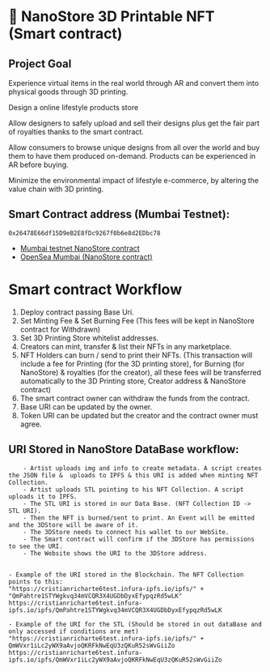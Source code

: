 # 👟 NanoStore 3D Printable NFT (Smart contract)

## Project Goal

Experience virtual items in the real world through AR and convert them into physical goods through 3D printing.

Design a online lifestyle products store

Allow designers to safely upload and sell their designs plus get the fair part of royalties thanks to the smart contract.

Allow consumers to browse unique designs from all over the world and buy them to have them produced on-demand. Products can be experienced in AR before buying.

Minimize the environmental impact of lifestyle e-commerce, by altering the value chain with 3D printing.

## Smart Contract address (Mumbai Testnet):

```
0x26478E66df15D9eB2E8fDc9267f0b6e8d2EDbc78
```

- <a href="https://mumbai.polygonscan.com/address/0x26478E66df15D9eB2E8fDc9267f0b6e8d2EDbc78">Mumbai testnet NanoStore contract</a>
- <a href="https://testnets.opensea.io/collection/unidentified-contract-wf5kiypgik">OpenSea Mumbai (NanoStore contract)</a>


# Smart contract Workflow

1. Deploy contract passing Base Uri.
2. Set Minting Fee & Set Burning Fee (This fees will be kept in NanoStore contract for Withdrawn)
3. Set 3D Printing Store whitelist addresses.
4. Creators can mint, transfer & list their NFTs in any marketplace.
5. NFT Holders can burn / send to print their NFTs. (This transaction will include a fee for Printing (for the 3D printing store), for Burning (for NanoStore) & royalties (for the creator), all these fees will be transferred automatically to the 3D Printing store, Creator address & NanoStore contract)
6. The smart contract owner can withdraw the funds from the contract.
7. Base URI can be updated by the owner.
8. Token URI can be updated but the creator and the contract owner must agree.

## URI Stored in NanoStore DataBase workflow:

        - Artist uploads img and info to create metadata. A script creates the JSON file &  uploads to IPFS & this URI is added when minting NFT Collection.
        - Artist uploads STL pointing to his NFT Collection. A script uploads it to IPFS.
        - The STL URI is stored in our Data Base. (NFT Collection ID -> STL URI).
        - Then the NFT is burned/sent to print. An Event will be emitted and the 3DStore will be aware of it.
        - The 3DStore needs to connect his wallet to our WebSite.
        - The Smart contract will confirm if the 3DStore has permissions to see the URI.
        - The Website shows the URI to the 3DStore address.


    - Example of the URI stored in the Blockchain. The NFT Collection points to this:
    "https://cristianricharte6test.infura-ipfs.io/ipfs/" + "QmPahtre1STYWgkvq34mVCQR3X4UGDbDyxEfypqzRd5wLK"
    https://cristianricharte6test.infura-ipfs.io/ipfs/QmPahtre1STYWgkvq34mVCQR3X4UGDbDyxEfypqzRd5wLK

    - Example of the URI for the STL (Should be stored in out dataBase and only accessed if conditions are met)
    "https://cristianricharte6test.infura-ipfs.io/ipfs/" + QmWVxr1iLc2yWX9aAvjoQKRFkNwEqU3zQKuR52sWvGiiZo
    https://cristianricharte6test.infura-ipfs.io/ipfs/QmWVxr1iLc2yWX9aAvjoQKRFkNwEqU3zQKuR52sWvGiiZo
